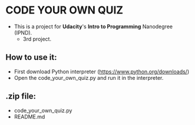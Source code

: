 # CODE YOUR OWN QUIZ

- This is a project for **Udacity**'s **Intro to Programming** Nanodegree (IPND).
  - 3rd project.
  
## How to use it:
- First download Python interpreter (https://www.python.org/downloads/)
- Open the code_your_own_quiz.py and run it in the interpreter.

## .zip file:
- code_your_own_quiz.py
- README.md
